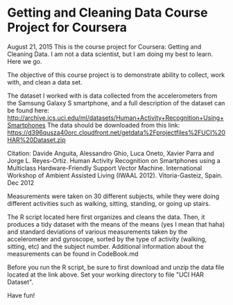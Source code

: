 # Getting and Cleaning Data Course Project for Coursera
August 21, 2015
This is the course project for Coursera: Getting and Cleaning Data.
I am not a data scientist, but I am doing my best to learn. Here we go.

The objective of this course project is to demonstrate ability to collect, work with, and clean a data set.

The dataset I worked with is data collected from the accelerometers from the Samsung Galaxy S smartphone, and a full description of the dataset can be found here:
http://archive.ics.uci.edu/ml/datasets/Human+Activity+Recognition+Using+Smartphones
The data should be downloaded from this link:
https://d396qusza40orc.cloudfront.net/getdata%2Fprojectfiles%2FUCI%20HAR%20Dataset.zip

Citation: Davide Anguita, Alessandro Ghio, Luca Oneto, Xavier Parra and Jorge L. Reyes-Ortiz. Human Activity Recognition on Smartphones using a Multiclass Hardware-Friendly Support Vector Machine. International Workshop of Ambient Assisted Living (IWAAL 2012). Vitoria-Gasteiz, Spain. Dec 2012

Measurements were taken on 30 different subjects, while they were doing different activities such as walking, sitting, standing, or going up stairs.

The R script located here first organizes and cleans the data. Then, it produces a tidy dataset with the means of the means (yes I mean that haha) and standard deviations of various measurements taken by the accelerometer and gyroscope, sorted by the type of activity (walking, sitting, etc) and the subject number. Additional information about the measurements can be found in CodeBook.md

Before you run the R script, be sure to first download and unzip the data file located at the link above. Set your working directory to file "UCI HAR Dataset".

Have fun!

